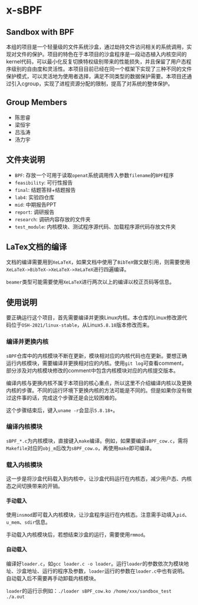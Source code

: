 # x-sBPF

## Sandbox with BPF

本组的项目是一个轻量级的文件系统沙盒，通过劫持文件访问相关的系统调用，实现对文件的保护。项目的特色在于本项目的沙盒程序是一段动态植入内核空间的kernel代码，可以最小化反复切换特权级别带来的性能损失，并且保留了用户态程序级别的自由度和灵活性。本项目目前已经在同一个框架下实现了三种不同的文件保护模式，可以灵活地为使用者选择，满足不同类型的数据保护需要。本项目还通过引入cgroup，实现了进程资源分配的限制，提高了对系统的整体保护。

## Group Members
- 陈思睿
- 梁恒宇
- 吕泓涛
- 汤力宇

## 文件夹说明
- `BPF`: 存放一个可用于读取`openat`系统调用传入参数`filename`的`BPF`程序
- `feasibility`: 可行性报告
- `final`: 结题答辩+结题报告
- `lab4`: 实验四仓库
- `mid`: 中期报告PPT
- `report`: 调研报告
- `research`: 调研内容存放的文件夹
- `test_module`: 内核模块、测试程序源代码、加载程序源代码存放文件夹

## LaTex文档的编译
文档的编译需要用到`XeLaTeX`，如果文档中使用了`BibTeX`做文献引用，则需要使用`XeLaTeX->BibTeX->XeLaTeX->XeLaTeX`进行四遍编译。

`beamer`类型可能需要使用`XeLaTeX`进行两次以上的编译以校正页码等信息。

## 使用说明
要正确运行这个项目，首先需要编译并更换Linux内核。本仓库的Linux修改源代码位于`OSH-2021/linux-stable`，从Linux`5.8.18`版本修改而来。

### 编译并更换内核
`sBPF`仓库中的内核模块不断在更新，模块相对应的内核代码也在更新。要想正确运行内核模块，需要编译并更换相对应的内核。使用`git log`可查看comment，部分涉及对内核模块修改的comment中包含内核模块对应的内核提交版本。

编译内核与更换内核不属于本项目的核心重点，所以这里不介绍编译内核以及更换内核的步骤。不同的运行环境下更换内核的方法可能是不同的。但是如果你没有做过这件事的话，完成这个步骤还是会比较困难的。

这个步骤结束后，键入`uname -r`会显示`5.8.18+`。

### 编译内核模块
`sBPF_*.c`为内核模块，直接键入`make`编译。例如，如果要编译`sBPF_cow.c`，需将`Makefile`对应的`obj_m`后改为`sBPF_cow.o`，再使用`make`即可编译。

### 载入内核模块
这一步是将沙盒代码载入到内核中，让沙盒代码运行在内核态，减少用户态、内核态之间切换带来的开销。
#### 手动载入
使用`insmod`即可载入内核模块，让沙盒程序运行在内核态。注意需手动填入`pid`、`u_mem`、`sdir`信息。

手动载入内核模块后，若想结束沙盒的运行，需要使用`rmmod`。
#### 自动载入
编译好`loader.c`，如`gcc loader.c -o loader`。运行`loader`的参数依次为模块地址、沙盒地址、运行的程序及参数，`loader`运行的参数在`loader.c`中也有说明。自动载入后不需要再手动卸载内核模块。

`loader`的运行示例如：`./loader sBPF_cow.ko /home/xxx/sandbox_test ./a.out`